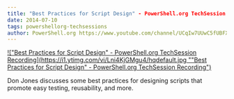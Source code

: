 ```yaml
---
title: "Best Practices for Script Design" - PowerShell.org TechSession Recording
date: 2014-07-10
tags: powershellorg-techsessions
author: PowerShell.org https://www.youtube.com/channel/UCqIw7UUwC5fUBFXYX68aMrQ
---
```


[!["Best Practices for Script Design" - PowerShell.org TechSession Recording](https://i1.ytimg.com/vi/Lni4KjGMgu4/hqdefault.jpg ""Best Practices for Script Design" - PowerShell.org TechSession Recording")](https://www.youtube.com/watch?v=Lni4KjGMgu4)

Don Jones discusses some best practices for designing scripts that promote easy testing, reusability, and more.
